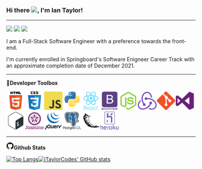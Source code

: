 ### Hi there <img src="https://raw.githubusercontent.com/MartinHeinz/MartinHeinz/master/wave.gif" width="30px">, I'm Ian Taylor!

---

<a href="https://www.linkedin.com/in/ianmichaeltaylor"><img src="https://img.shields.io/badge/LinkedIn-0077B5?style=for-the-badge&logo=linkedin&logoColor=white" width="80px"></a>
<a href="https://twitter.com/intent/follow?screen_name=theianmtaylor"><img src="https://img.shields.io/twitter/follow/theianmtaylor?style=social"></a>
<a href="https://www.twitch.tv/ianmtaylor"><img src="https://img.shields.io/twitch/status/ianmtaylor?style=social"></a>

I am a Full-Stack Software Engineer with a preference towards the front-end.

I'm currently enrolled in Springboard's Software Enigneer Career Track with an approximate completion date of December 2021.

---

🧰<b>Developer Toolbox</b>

<img src="https://github.com/devicons/devicon/blob/master/icons/html5/html5-original-wordmark.svg" alt="HTML logo" width="50" height="50"><img src="https://github.com/devicons/devicon/blob/master/icons/css3/css3-original-wordmark.svg" alt="CSS logo" width="50" height="50"><img src="https://github.com/devicons/devicon/blob/master/icons/javascript/javascript-original.svg" alt="JavaScript logo" width="50" height="50"><img src="https://github.com/devicons/devicon/blob/master/icons/python/python-original.svg" alt="Python logo" width="50" height="50"><img src="https://github.com/devicons/devicon/blob/master/icons/react/react-original-wordmark.svg" alt="React logo" width="50" height="50"><img src="https://github.com/devicons/devicon/blob/master/icons/bootstrap/bootstrap-plain-wordmark.svg" alt="Bootstrap logo" width="50" height="50"><img src="https://github.com/devicons/devicon/blob/master/icons/nodejs/nodejs-original.svg" alt="Node.js logo" width="50" height="50"><img src="https://github.com/devicons/devicon/blob/master/icons/redux/redux-original.svg" alt="Redux logo" width="50" height="50"><img src="https://github.com/devicons/devicon/blob/master/icons/git/git-original.svg" alt="Git logo" width="50" height="50"><img src="https://github.com/devicons/devicon/blob/master/icons/visualstudio/visualstudio-plain.svg" alt="VSCode logo" width="50" height="50"><img src="https://github.com/devicons/devicon/blob/master/icons/bash/bash-original.svg" alt="Bash logo" width="50" height="50"><img src="https://github.com/devicons/devicon/blob/master/icons/jasmine/jasmine-plain-wordmark.svg" alt="Jasmine logo" width="50" height="50"><img src="https://github.com/devicons/devicon/blob/master/icons/jquery/jquery-original-wordmark.svg" alt="jQuery logo" width="50" height="50"><img src="https://github.com/devicons/devicon/blob/master/icons/postgresql/postgresql-original-wordmark.svg" alt="PostgreSQL logo" width="50" height="50"><img src="https://github.com/devicons/devicon/blob/master/icons/flask/flask-original.svg" alt="Flask logo" width="50" height="50"><img src="https://github.com/devicons/devicon/blob/master/icons/heroku/heroku-original-wordmark.svg" alt="Heroku logo" width="50" height="50">

---

<img src="https://github.com/devicons/devicon/blob/master/icons/github/github-original.svg" width="20px"><b>Github Stats</b>

[![Top Langs](https://github-readme-stats.vercel.app/api/top-langs/?username=iTaylorCodes)](https://github.com/anuraghazra/github-readme-stats)[![iTaylorCodes' GitHub stats](https://github-readme-stats.vercel.app/api?username=iTaylorCodes)](https://github.com/anuraghazra/github-readme-stats)

<!--
**iTaylorCodes/iTaylorCodes** is a ✨ _special_ ✨ repository because its `README.md` (this file) appears on your GitHub profile.

Here are some ideas to get you started:

- 🔭 I’m currently working on ...
- 🌱 I’m currently learning ...
- 👯 I’m looking to collaborate on ...
- 🤔 I’m looking for help with ...
- 💬 Ask me about ...
- 📫 How to reach me: ...
- 😄 Pronouns: ...
- ⚡ Fun fact: ...
-->
